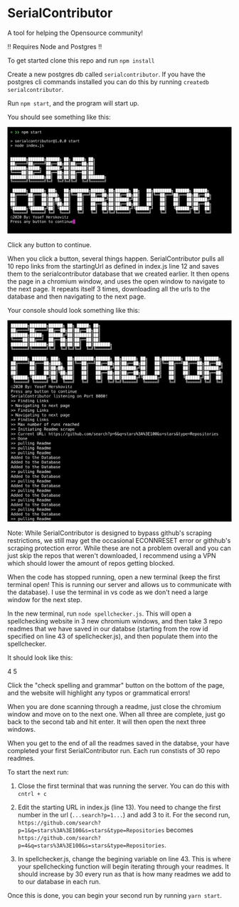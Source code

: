 # SerialContributor
A tool for helping the Opensource community!

!! Requires Node and Postgres !!

To get started clone this repo and run `npm install`

Create a new postgres db called `serialcontributor`. If you have the postgres cli commands installed you can do this by running `createdb serialcontributor`.

Run `npm start`, and the program will start up.

You should see something like this:

<img alt="initialized" src="media/initialized.png">

Click any button to continue.

When you click a button, several things happen. SerialContributor pulls all 10 repo links from the startingUrl as defined in index.js line 12 and saves them
to the serialcontributor database that we created earlier. It then opens the page in a chromium window, and uses the open window to navigate to the next page. It
repeats itself 3 times, downloading all the urls to the database and then navigating to the next page.

Your console should look something like this:

<img alt="pulling-readmes" src="media/pulling-readmes.png">

Note: While SerialContributor is designed to bypass github's scraping restrictions, we still may get the occasional ECONNRESET error or githhub's scraping protection
error. While these are not a problem overall and you can just skip the repos that weren't downloaded, I recommend using a VPN which should lower the amount of repos
getting blocked.

When the code has stopped running, open a new terminal (keep the first terminal open! This is running our server and allows us to communicate with the database).
I use the terminal in vs code as we don't need a large window for the next step.

In the new terminal, run `node spellchecker.js`. This will open a spellchecking website in 3 new chromium windows, and then take 3 repo readmes that we have saved in
our databse (starting from the row id specified on line 43 of spellchecker.js), and then populate them into the spellchecker.

It should look like this:

4
5

Click the "check spelling and grammar" button on the bottom of the page, and the website will highlight any typos or grammatical errors!

When you are done scanning through a readme, just close the chromium window and move on to the next one. When all three are complete, just go back to the second tab
and hit enter. It will then open the next three windows.

When you get to the end of all the readmes saved in the databse, your have completed your first SerialContributor run. Each run constists of 30 repo readmes.

To start the next run:

1) Close the first terminal that was running the server. You can do this with `cntrl + c`

2) Edit the starting URL in index.js (line 13). You need to change the first number in the url (`...search?p=1...`) and add 3 to it. For the second run,
`https://github.com/search?p=1&q=stars%3A%3E100&s=stars&type=Repositories` becomes `https://github.com/search?p=4&q=stars%3A%3E100&s=stars&type=Repositories`.

3) In spellchecker.js, change the begining variable on line 43. This is where your spellchecking function will begin iterating through your readmes. It should increase
by 30 every run as that is how many readmes we add to to our database in each run.

Once this is done, you can begin your second run by running `yarn start`.



